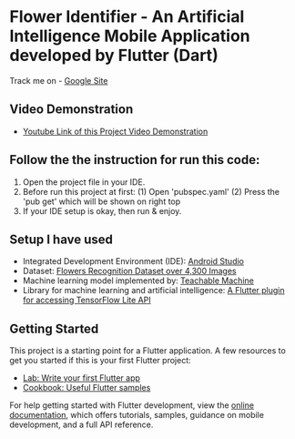 # Flower Identifier - An Artificial Intelligence Mobile Application developed by Flutter (Dart)
Track me on - [Google Site](https://sites.google.com/view/ashaf)
## Video Demonstration 
- [Youtube Link of this Project Video Demonstration](https://youtube.com/shorts/gOP4wMA_k48)
## Follow the the instruction for run this code:
1) Open the project file in your IDE.
2) Before  run this project at first:
        (1) Open 'pubspec.yaml' 
        (2) Press the 'pub get' which will be shown on right top
3) If your IDE setup is okay, then run & enjoy.
## Setup I have used
- Integrated Development Environment (IDE): [Android Studio](https://developer.android.com/studio?gclid=CjwKCAjwtKmaBhBMEiwAyINuwLOSkW7SXctaHaE2EB4hakHr3G9RuI_gaEKL2AiWIqN9VNx435VkqhoCOI8QAvD_BwE&gclsrc=aw.ds)
- Dataset: [Flowers Recognition Dataset over 4,300 Images](https://www.kaggle.com/datasets/alxmamaev/flowers-recognition)
- Machine learning model implemented by: [Teachable Machine](https://teachablemachine.withgoogle.com/)
- Library for machine learning and artificial intelligence: [A Flutter plugin for accessing TensorFlow Lite API](https://pub.dev/packages/flutter_tflite)
## Getting Started

This project is a starting point for a Flutter application.
A few resources to get you started if this is your first Flutter project:

- [Lab: Write your first Flutter app](https://docs.flutter.dev/get-started/codelab)
- [Cookbook: Useful Flutter samples](https://docs.flutter.dev/cookbook)

For help getting started with Flutter development, view the
[online documentation](https://docs.flutter.dev/), which offers tutorials,
samples, guidance on mobile development, and a full API reference.
